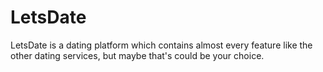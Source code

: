 # LetsDate
LetsDate is a dating platform which contains almost every feature like the other dating services, but maybe that's could be your choice.
